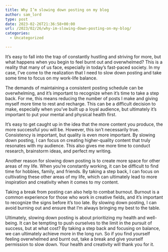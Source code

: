 ```yaml
---
title: Why I’m slowing down posting on my blog
author: sam_lord
type: post
date: 2023-02-26T21:36:58+00:00
url: /2023/02/26/why-im-slowing-down-posting-on-my-blog/
categories:
  - Uncategorized

---
```

It&#8217;s easy to fall into the trap of constantly hustling and striving for more, but what happens when you begin to feel burnt out and overwhelmed? This is a reality that many of us face, especially in today&#8217;s fast-paced society. In my case, I&#8217;ve come to the realization that I need to slow down posting and take some time to focus on my work-life balance.

The demands of maintaining a consistent posting schedule can be overwhelming, and it&#8217;s important to recognize when it&#8217;s time to take a step back. For me, this means reducing the number of posts I make and giving myself more time to rest and recharge. This can be a difficult decision to make, especially when you&#8217;ve built up a loyal audience, but ultimately it&#8217;s important to put your mental and physical health first.

It&#8217;s easy to get caught up in the idea that the more content you produce, the more successful you will be. However, this isn&#8217;t necessarily true. Consistency is important, but quality is even more important. By slowing down posting, I can focus on creating higher-quality content that truly resonates with my audience. This also gives me more time to conduct research, brainstorm ideas, and perfect my writing.

Another reason for slowing down posting is to create more space for other areas of my life. When you&#8217;re constantly working, it can be difficult to find time for hobbies, family, and friends. By taking a step back, I can focus on cultivating these other areas of my life, which can ultimately lead to more inspiration and creativity when it comes to my content.

Taking a break from posting can also help to combat burnout. Burnout is a common experience for those who work in creative fields, and it&#8217;s important to recognize the signs before it&#8217;s too late. By slowing down posting, I can avoid burning out and ensure that I&#8217;m always bringing my best to the table.

Ultimately, slowing down posting is about prioritizing my health and well-being. It can be tempting to push ourselves to the limit in the pursuit of success, but at what cost? By taking a step back and focusing on balance, we can ultimately achieve more in the long run. So if you find yourself feeling overwhelmed and burnt out, take a break and give yourself permission to slow down. Your health and creativity will thank you for it.